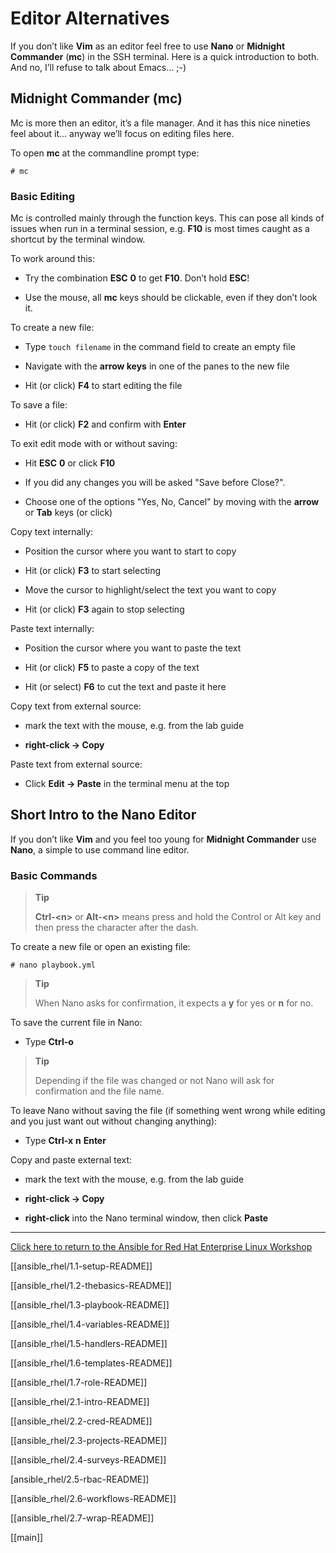 # Editor Alternatives

If you don’t like **Vim** as an editor feel free to use **Nano** or **Midnight Commander** (**mc**) in the SSH terminal. Here is a quick introduction to both. And no, I’ll refuse to talk about Emacs…​ ;-)

## Midnight Commander (mc)

Mc is more then an editor, it’s a file manager. And it has this nice nineties feel about it…​ anyway we’ll focus on editing files here.

To open **mc** at the commandline prompt type:

    # mc

### Basic Editing

Mc is controlled mainly through the function keys. This can pose all kinds of issues when run in a terminal session, e.g. **F10** is most times caught as a shortcut by the terminal window.

To work around this:

  - Try the combination **ESC** **0** to get **F10**. Don’t hold **ESC**\!

  - Use the mouse, all **mc** keys should be clickable, even if they don’t look it.

To create a new file:

  - Type `touch filename` in the command field to create an empty file

  - Navigate with the **arrow keys** in one of the panes to the new file

  - Hit (or click) **F4** to start editing the file

To save a file:

  - Hit (or click) **F2** and confirm with **Enter**

To exit edit mode with or without saving:

  - Hit **ESC** **0** or click **F10**

  - If you did any changes you will be asked "Save before Close?".

  - Choose one of the options "Yes, No, Cancel" by moving with the **arrow** or **Tab** keys (or click)

Copy text internally:

  - Position the cursor where you want to start to copy

  - Hit (or click) **F3** to start selecting

  - Move the cursor to highlight/select the text you want to copy

  - Hit (or click) **F3** again to stop selecting

Paste text internally:

  - Position the cursor where you want to paste the text

  - Hit (or click) **F5** to paste a copy of the text

  - Hit (or select) **F6** to cut the text and paste it here

Copy text from external source:

  - mark the text with the mouse, e.g. from the lab guide

  - **right-click → Copy**

Paste text from external source:

  - Click **Edit → Paste** in the terminal menu at the top

## Short Intro to the Nano Editor

If you don’t like **Vim** and you feel too young for **Midnight Commander** use **Nano**, a simple to use command line editor.

### Basic Commands

> **Tip**
> 
> **Ctrl-\<n\>** or **Alt-\<n\>** means press and hold the Control or Alt key and then press the character after the dash.

To create a new file or open an existing file:

    # nano playbook.yml

> **Tip**
> 
> When Nano asks for confirmation, it expects a **y** for yes or **n** for no.

To save the current file in Nano:

  - Type **Ctrl-o**

> **Tip**
> 
> Depending if the file was changed or not Nano will ask for confirmation and the file name.

To leave Nano without saving the file (if something went wrong while editing and you just want out without changing anything):

  - Type **Ctrl-x** **n** **Enter**

Copy and paste external text:

  - mark the text with the mouse, e.g. from the lab guide

  - **right-click → Copy**

  - **right-click** into the Nano terminal window, then click **Paste**

----



[Click here to return to the Ansible for Red Hat Enterprise Linux Workshop](../README.md#section-1---ansible-engine-exercises)

[[ansible_rhel/1.1-setup-README]] 

[[ansible_rhel/1.2-thebasics-README]]  

[[ansible_rhel/1.3-playbook-README]]  

[[ansible_rhel/1.4-variables-README]]  

[[ansible_rhel/1.5-handlers-README]]  

[[ansible_rhel/1.6-templates-README]]   

[[ansible_rhel/1.7-role-README]]  

[[ansible_rhel/2.1-intro-README]]  

[[ansible_rhel/2.2-cred-README]]  

[[ansible_rhel/2.3-projects-README]]   

[[ansible_rhel/2.4-surveys-README]]  

[ansible_rhel/2.5-rbac-README]]   

[[ansible_rhel/2.6-workflows-README]]  

[[ansible_rhel/2.7-wrap-README]]  

[[main]] 

